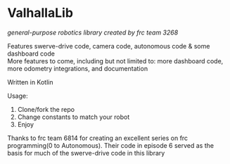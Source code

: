 # ValhallaLib

*general-purpose robotics library created by frc team 3268*

Features swerve-drive code, camera code, autonomous code & some dashboard code    
More features to come, including but not limited to: more dashboard code, more odometry integrations, and documentation

Written in Kotlin

Usage:
1. Clone/fork the repo
2. Change constants to match your robot
3. Enjoy

Thanks to frc team 6814 for creating an excellent series on frc programming(0 to Autonomous). Their code in episode 6 served as the basis for much of the swerve-drive code in this library
